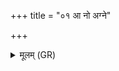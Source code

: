 +++
title = "०१ आ नो अग्ने"

+++
<details><summary>मूलम् (GR)</summary>

आ नो अग्ने सुमतिं सम्भलो गेद्  
इमां कुमारीं सह नो भगेन ।  
जुष्टा वरेषु समनेषु वल्गुर्  
ओषं पत्या भवतु संभगेयम् ॥
</details>